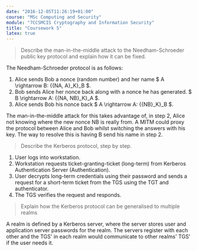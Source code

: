 ```yaml
---
date: "2016-12-05T11:26:19+01:00"
course: "MSc Computing and Security"
module: "7CCSMCIS Cryptography and Information Security"
title: "Coursework 5"
latex: true
---
```


> Describe the man-in-the-middle attack to the Needham-Schroeder public key protocol and explain how it can be fixed.

The Needham-Schroeder protocol is as follows:

1. Alice sends Bob a nonce (random number) and her name $ A \rightarrow B: {{NA, A}_K}_B $.
2. Bob sends Alice her nonce back along with a nonce he has generated. $ B \rightarrow A: {{NA, NB}_K}_A $.
3. Alice sends Bob his nonce back $ A \rightarrow A: {{NB}_K}_B $.

The man-in-the-middle attack for this takes advantage of, in step 2, Alice not knowing where the new nonce NB is really from. A MITM could proxy the protocol between Alice and Bob whilst switching the answers with his key. The way to resolve this is having B send his name in step 2.


> Describe the Kerberos protocol, step by step.

1. User logs into workstation.
2. Workstation requests ticket-granting-ticket (long-term) from Kerberos Authentication Server (Authentication).
3. User decrypts long-term credentials using their password and sends a request for a short-term ticket from the TGS using the TGT and authenticator.
4. The TGS verifies the request and responds.



> Explain how the Kerberos protocol can be generalised to multiple realms

A realm is defined by a Kerberos server, where the server stores user and application server passwords for the realm. The servers register with each other and the TGS' in each realm would communicate to other realms' TGS' if the user needs it.
